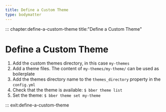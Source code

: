 ```yaml
---
title: Define a Custom Theme
type: bodymatter
---
```


::: chapter:define-a-custom-theme title:"Define a Custom Theme"

# Define a Custom Theme

1. Add the custom themes directory, in this case `my-themes`
1. Add a theme files. The content of `my-themes/my-theme/` can be used as boilerplate
1. Add the themes directory name to the `themes_directory` property in the `config.yml`
1. Check that the theme is available: `$ bber theme list`
1. Set the theme: `$ bber theme set my-theme`

::: exit:define-a-custom-theme
